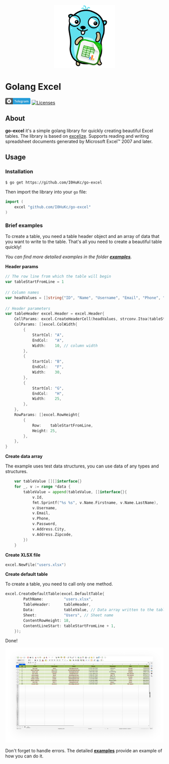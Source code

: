 <p align="center"><img height="200" src="assets/go-excel.png" alt="go-excel"></p>


# Golang Excel
<p align="left">
    <a href="https://t.me/I0HuKc"><img src="assets/telegram.png" alt="Licenses"></a> 
    <a href="https://opensource.org/licenses/BSD-3-Clause"><img src="https://img.shields.io/badge/license-bsd-orange.svg" alt="Licenses"></a>
</p>


## About
**go-excel** it's a simple golang library for quickly creating beautiful Excel tables. The library is based on <a href="https://github.com/qax-os/excelize">excelize</a>. Supports reading and writing spreadsheet documents generated by Microsoft Excel™ 2007 and later.


## Usage

### Installation

```
$ go get https://github.com/I0HuKc/go-excel
```

Then import the library into your `go` file:

```go
import (
    excel "github.com/I0HuKc/go-excel"
)
```

### Brief examples

To create a table, you need a table header object and an array of data that you want to write to the table. That's all you need to create a beautiful table quickly!

*You can find more detailed examples in the folder **<a href="https://github.com/I0HuKc/go-excel/tree/main/examples">examples</a>**.*

**Header params**

```go
// The row line from which the table will begin
var tableStartFromLine = 1

// Column names
var headValues = []string{"ID", "Name", "Username", "Email", "Phone", "Password", "City", "Zipcode"}

// Header parameters
var tableHeader excel.Header = excel.Header{
	CellParams: excel.CreateHeaderCell(headValues, strconv.Itoa(tableStartFromLine)),
	ColParams: []excel.ColWidth{
		{
			StartCol: "A",
			EndCol:   "A",
			Width:    10, // column width
		},
		{
			StartCol: "B",
			EndCol:   "F",
			Width:    30,
		},
		{
			StartCol: "G",
			EndCol:   "H",
			Width:    25,
		},
	},
	RowParams: []excel.RowHeight{
		{
			Row:    tableStartFromLine,
			Height: 25,
		},
	},
}
```

**Create data array**

The example uses test data structures, you can use data of any types and structures.

```go
	var tableValue [][]interface{}
	for _, v := range *data {
		tableValue = append(tableValue, []interface{}{
			v.Id,
			fmt.Sprintf("%s %s", v.Name.Firstname, v.Name.LastName),
			v.Username,
			v.Email,
			v.Phone,
			v.Password,
			v.Address.City,
			v.Address.Zipcode,
		})
	}
```

**Create XLSX file**

```go
excel.NewFile("users.xlsx")
```


**Create default table**

To create a table, you need to call only one method.

```go
excel.CreateDefaultTable(excel.DefaultTable{
		PathName:         "users.xlsx",
		TableHeader:      tableHeader,
		Data:             tableValue, // Data array written to the table
		Sheet:            "Users", // Sheet name
		ContentRowHeight: 18,
		ContentLineStart: tableStartFromLine + 1,
	});
```

Done!

<p align="center">
    <img src="assets/table.png" alt="go-excel">

</p>


Don't forget to handle errors. The detailed **<a href="https://github.com/I0HuKc/go-excel/tree/main/examples">examples</a>** provide an example of how you can do it.


